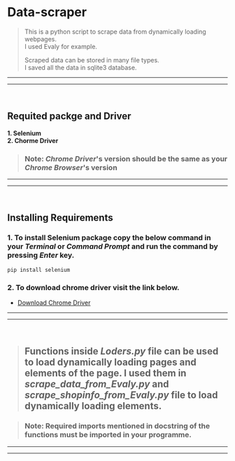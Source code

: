 # Data-scraper

>This is a python script to scrape data from  dynamically loading webpages.\
>I used Evaly for example.
>
>Scraped data can be stored in many file types.\
>I saved all the data in sqlite3 database.
---
--- 
&nbsp;

## Requited packge and Driver

**1. Selenium**\
**2. Chorme Driver**
>### Note: *Chrome Driver*'s version should be the same as your *Chrome Browser*'s version
---
---
&nbsp;

## Installing Requirements
### 1. To install Selenium package copy the below command in your _Terminal_ or _Command Prompt_ and run the command by pressing _Enter_ key.

```
pip install selenium 
```

### 2. To download chrome driver visit the link below.
* [Download Chrome Driver][link]

---
---

&nbsp;

>## Functions inside _Loders.py_ file can be used to load  dynamically loading pages and elements of the page. I used them in  _scrape_data_from_Evaly.py_ and _scrape_shopinfo_from_Evaly.py_ file to load dynamically loading elements.

>### Note: Required imports mentioned in docstring of the functions must be imported in your programme.

---
---

[link]: https://chromedriver.chromium.org/ "Link to ChromeDriver-WebDriver for Chrome"
